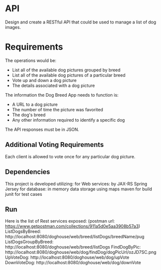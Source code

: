 # API
Design and create a RESTful API that could be used to manage a list of dog images.

# Requirements
The operations would be:

* List all of the available dog pictures grouped by breed
* List all of the available dog pictures of a particular breed
* Vote up and down a dog picture
* The details associated with a dog picture

The information the Dog Breed App needs to function is:

* A URL to a dog picture
* The number of time the picture was favorited
* The dog's breed
* Any other information required to identify a specific dog


The API responses must be in JSON.

## Additional Voting Requirements

Each client is allowed to vote once for any particular dog picture.

## Dependencies
This project is developed utilizing:
for Web services: by JAX-RS
Spring Jersey
for database: in memory data storage using maps
maven for build
junit for test cases

## Run
Here is the list of Rest services exposed:
(postman url: https://www.getpostman.com/collections/911a5d0e5aa3908b57a3)
ListDogsByBreed: http://localhost:8080/doghouse/web/breed/listDogs/breedName/pug
ListDogsGroupByBreed: http://localhost:8080/doghouse/web/breed/listDogs
FindDogByPic: http://localhost:8080/doghouse/web/dog/findDog/dogPicUrl/ozJD7SC.png
UpVoteDog: http://localhost:8080/doghouse/web/dog/upVote
DownVoteDog: http://localhost:8080/doghouse/web/dog/downVote